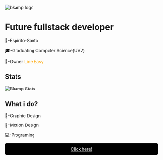 ![bkamp logo](https://i.imgur.com/RqzvxYI.png)

# Future fullstack developer
<p>🚩-Espirito-Santo</p>
<p>🎓-Graduating Computer Science(UVV)</p>
<p>🧡-Owner <a style="text-decoration: none; color: orange;" href="https://line-easy.com">Line Easy</a><p>

## Stats

![Bkamp Stats](https://github-readme-stats.vercel.app/api?username=bkampdev&hide=contribs,prs&show_icons=true&theme=tokyonight&)

## What i do?
<p>🎨-Graphic Design</p>
<p>🎥-Motion Design</p>
<p>💻-Programing</p>

<a class="button" href="https://bkamp.com.br" style="background-color: black; border-radius:5px; color:white; text-align: center; display: flex; justify-content: center;padding:10px;" >Click here!</a>
